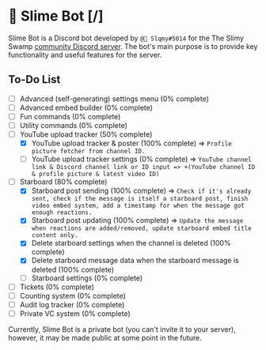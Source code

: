 # 🌳 Slime Bot [/]

Slime Bot is a Discord bot developed by `@🍉 Slqmy#5014` for the The Slimy Swamp [community Discord server](https://www.discord.gg/SjAGgJaCYc).
The bot's main purpose is to provide key functionality and useful features for the server.

## To-Do List

- [ ] Advanced (self-generating) settings menu (0% complete)
- [ ] Advanced embed builder (0% complete)
- [ ] Fun commands (0% complete)
- [ ] Utility commands (0% complete)
- [ ] YouTube upload tracker (50% complete)
  - [x] YouTube upload tracker & poster (100% complete) => `Profile picture fetcher from channel ID.`
  - [ ] YouTube upload tracker settings (0% complete) => `YouTube channel link & Discord channel link or ID input => +(YouTube channel ID & profile picture & latest video ID)`
- [ ] Starboard (80% complete)
  - [x] Starboard post sending (100% complete) => `Check if it's already sent, check if the message is itself a starboard post, finish video embed system, add a timestamp for when the message got enough reactions.`
  - [x] Starboard post updating (100% complete) => `Update the message when reactions are added/removed, update starboard embed title content only.`
  - [x] Delete starboard settings when the channel is deleted (100% complete)
  - [x] Delete starboard message data when the starboard message is deleted (100% complete)
  - [ ] Starboard settings (0% complete)
- [ ] Tickets (0% complete)
- [ ] Counting system (0% complete)
- [ ] Audit log tracker (0% complete)
- [ ] Private VC system (0% complete)

Currently, Slime Bot is a private bot (you can't invite it to your server), however, it may be made public at some point in the future.
